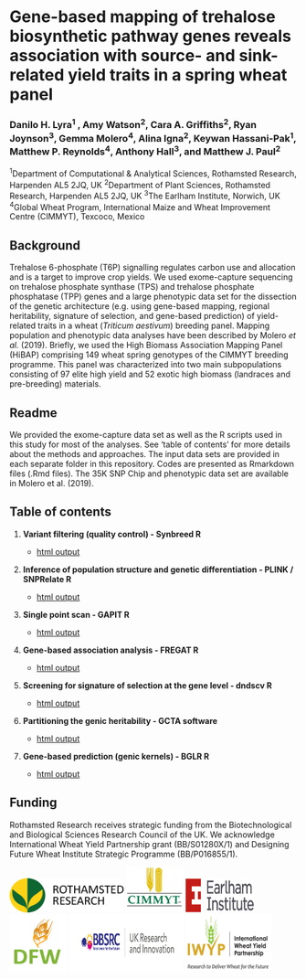 # **Gene-based mapping of trehalose biosynthetic pathway genes reveals association with source- and sink-related yield traits in a spring wheat panel**

### Danilo H. Lyra<sup>1</sup> , Amy Watson<sup>2</sup>, Cara A. Griffiths<sup>2</sup>, Ryan Joynson<sup>3</sup>, Gemma Molero<sup>4</sup>, Alina Igna<sup>2</sup>, Keywan Hassani-Pak<sup>1</sup>, Matthew P. Reynolds<sup>4</sup>, Anthony Hall<sup>3</sup>, and Matthew J. Paul<sup>2</sup>

<sup>1</sup>Department of Computational & Analytical Sciences, Rothamsted Research, Harpenden AL5 2JQ, UK
<sup>2</sup>Department of Plant Sciences, Rothamsted Research, Harpenden AL5 2JQ, UK
<sup>3</sup>The Earlham Institute, Norwich, UK
<sup>4</sup>Global Wheat Program, International Maize and Wheat Improvement Centre (CIMMYT), Texcoco, Mexico

## Background
Trehalose 6-phosphate (T6P) signalling regulates carbon use and allocation and is a target to improve crop yields. We used exome-capture sequencing on trehalose phosphate synthase (TPS) and trehalose phosphate phosphatase (TPP) genes and a large phenotypic data set for the dissection of the genetic architecture (e.g. using gene-based mapping, regional heritability, signature of selection, and gene-based prediction) of yield-related traits in a wheat (*Triticum aestivum*) breeding panel. Mapping population and phenotypic data analyses have been described by Molero *et al.* (2019). Briefly, we used the High Biomass Association Mapping Panel (HiBAP) comprising 149 wheat spring genotypes of the CIMMYT breeding programme. This panel was characterized into two main subpopulations consisting of 97 elite high yield and 52 exotic high biomass (landraces and pre-breeding) materials.

## Readme
We provided the exome-capture data set as well as the R scripts used in this study for most of the analyses. See ‘table of contents’ for more details about the methods and approaches. The input data sets are provided in each separate folder in this repository. Codes are presented as Rmarkdown files (.Rmd files). The 35K SNP Chip and phenotypic data set are available in Molero et al. (2019).

## Table of contents
1. **Variant filtering (quality control) - Synbreed R**
     - [html output](http://htmlpreview.github.io/?https://raw.githubusercontent.com/DaniloLyra/exome_HiBAP_data/master/variant_filtering/Variant-filtering.html?token=ACXKHZ5LDUD5YXC27M3T4EC6WVGPM)

2. **Inference of population structure and genetic differentiation - PLINK / SNPRelate R**
     - [html output](http://htmlpreview.github.io/?https://raw.githubusercontent.com/DaniloLyra/exome_HiBAP_data/master/PS/Diversity-analysis.html?token=ACXKHZ2GR6RFVLFXOPYEDNC6WVYBY)

3. **Single point scan - GAPIT R**
     - [html output](http://htmlpreview.github.io/?https://raw.githubusercontent.com/DaniloLyra/exome_HiBAP_data/master/single-scan/Single-variant-analysis.html?token=ACXKHZ7EAUHB267OHKL4POS6WVXZY)

4. **Gene-based association analysis - FREGAT R**
     - [html output](http://htmlpreview.github.io/?https://raw.githubusercontent.com/DaniloLyra/exome_HiBAP_data/master/gene-mapping/Gene-based-analysis.html?token=ACXKHZ2I37SECW6K35XALTK6WV5BE)

5. **Screening for signature of selection at the gene level - dndscv R**
     - [html output](http://htmlpreview.github.io/?https://raw.githubusercontent.com/DaniloLyra/exome_HiBAP_data/master/signature-selection/Signature-selection.html?token=ACXKHZ5476ELAJ57AQK5R5S6WVZJW)

6. **Partitioning the genic heritability - GCTA software**
     - [html output](http://htmlpreview.github.io/?https://raw.githubusercontent.com/DaniloLyra/exome_HiBAP_data/master/gene-heritability/Regional_Gene_heritability.html?token=ACXKHZ7TQS22EXEHLQG2TMS6WV3KY)

7. **Gene-based prediction (genic kernels) - BGLR R**
     - [html output](http://htmlpreview.github.io/?https://raw.githubusercontent.com/DaniloLyra/exome_HiBAP_data/master/genomic-prediction/Genomic-prediction.html?token=ACXKHZZ3QJOD2VS6DBY7PNC6WV4KA)

## Funding
Rothamsted Research receives strategic funding from the Biotechnological and Biological Sciences Research Council of the UK. We acknowledge International Wheat Yield Partnership grant (BB/S01280X/1) and Designing Future Wheat Institute Strategic Programme (BB/P016855/1).

<p float="left">
<img src="https://github.com/DaniloLyra/exome_HiBAP_data/blob/master/Pictures/rothamsted-logo.png" width="200" height="60">
<img src="https://github.com/DaniloLyra/exome_HiBAP_data/blob/master/Pictures/image_1.jpeg" width="100" height="80">
<img src="https://github.com/DaniloLyra/exome_HiBAP_data/blob/master/Pictures/Earlham_Institute_logo.png" width="120" height="60">
<img src="https://github.com/DaniloLyra/exome_HiBAP_data/blob/master/Pictures/DFW-logo.jpg" width="100" height="100">
<img src="https://github.com/DaniloLyra/exome_HiBAP_data/blob/master/Pictures/bbsrc-logo.jpg" width="200" height="100">
<img src="https://github.com/DaniloLyra/exome_HiBAP_data/blob/master/Pictures/iwyp-Logo.png" width="150" height="100">
</p>
